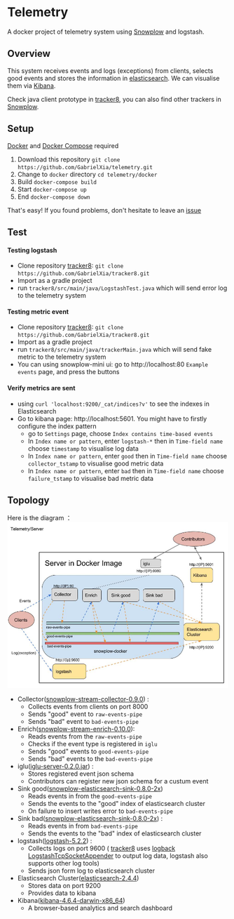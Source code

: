 Telemetry
=========

A docker project of telemetry system using [Snowplow](https://github.com/snowplow/snowplow) and logstash.

Overview
--------

This system receives events and logs (exceptions) from clients, selects good events and stores the information in [elasticsearch](https://github.com/elastic/elasticsearch). We can visualise them via [Kibana](https://github.com/elastic/kibana).

Check java client prototype in [tracker8](https://github.com/GabrielXia/tracker8), you can also find other trackers in [Snowplow](https://github.com/snowplow/snowplow/tree/master/1-trackers).

Setup
------

[Docker](https://www.docker.com/get-docker) and [Docker Compose](https://docs.docker.com/compose/install/) required
1. Download this repository `git clone https://github.com/GabrielXia/telemetry.git`
2. Change to `docker` directory `cd telemetry/docker`
3. Build `docker-compose build`
4. Start `docker-compose up`
5. End `docker-compose down`

That's easy! If you found problems, don't hesitate to leave an [issue](https://github.com/GabrielXia/telemetry/issues)

Test
----

#### Testing logstash

- Clone repository [tracker8](https://github.com/GabrielXia/tracker8): `git clone https://github.com/GabrielXia/tracker8.git`
- Import as a gradle project
- run `tracker8/src/main/java/LogstashTest.java` which will send error log to the telemetry system

#### Testing metric event

- Clone repository [tracker8](https://github.com/GabrielXia/tracker8): `git clone https://github.com/GabrielXia/tracker8.git`
- Import as a gradle project
- run `tracker8/src/main/java/trackerMain.java` which will send fake metric to the telemetry system
- You can using snowplow-mini ui: go to http://localhost:80 `Example events` page, and press the buttons

#### Verify metrics are sent

- using `curl 'localhost:9200/_cat/indices?v'` to see the indexes in Elasticsearch
- Go to kibana page: http://localhost:5601. You might have to firstly configure the index pattern
  - go to `Settings` page, choose `Index contains time-based events`
  - In `Index name or pattern`, enter `logstash-*` then in `Time-field name` choose `timestamp` to visualise log data
  - In `Index name or pattern`, enter `good` then in `Time-field name` choose `collector_tstamp` to visualise good metric data
  - In `Index name or pattern`, enter `bad` then in `Time-field name` choose `failure_tstamp` to visualise bad metric data

Topology
--------

Here is the diagram ：
![](pictures/server.jpg)
- Collector([snowplow-stream-collector-0.9.0](https://github.com/snowplow/snowplow/tree/master/2-collectors/scala-stream-collector)) :
  - Collects events from clients on port 8000
  - Sends "good" event to `raw-events-pipe`
  - Sends "bad" event to `bad-events-pipe`
- Enrich([snowplow-stream-enrich-0.10.0](https://github.com/snowplow/snowplow/tree/master/3-enrich/stream-enrich)):
  - Reads events from the `raw-events-pipe`
  - Checks if the event type is registered in `iglu`
  - Sends "good" events to `good-events-pipe`
  - Sends "bad" events to the `bad-events-pipe`
- iglu([iglu-server-0.2.0.jar](https://github.com/snowplow/iglu)) :
  - Stores registered event json schema
  - Contributors can register new json schema for a custum event
- Sink good([snowplow-elasticsearch-sink-0.8.0-2x](https://github.com/snowplow/snowplow/tree/master/4-storage/kinesis-elasticsearch-sink))
  - Reads events in from the `good-events-pipe`
  - Sends the events to the "good" index of elasticsearch cluster
  - On failure to insert writes error to `bad-events-pipe`
- Sink bad([snowplow-elasticsearch-sink-0.8.0-2x](https://github.com/snowplow/snowplow/tree/master/4-storage/kinesis-elasticsearch-sink)) :
  - Reads events in from `bad-events-pipe`
  - Sends the events to the "bad" index of elasticsearch cluster
- logstash([logstash-5.2.2](https://github.com/elastic/logstash)) :
  - Collects logs on port 9600 ( [tracker8](https://github.com/GabrielXia/tracker8) uses [logback LogstashTcpSocketAppender](https://github.com/logstash/logstash-logback-encoder) to output log data, logstash also supports other log tools)
  - Sends json form log to elasticsearch cluster
- Elasticsearch Cluster([elasticsearch-2.4.4](https://github.com/elastic/elasticsearch))
  - Stores data on port 9200
  - Provides data to kibana
- Kibana([kibana-4.6.4-darwin-x86_64](https://github.com/elastic/kibana))
  - A browser-based analytics and search dashboard
